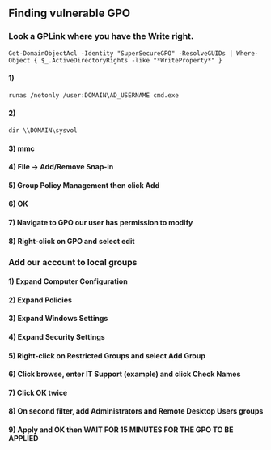 ## Finding vulnerable GPO

### Look a GPLink where you have the Write right.

    Get-DomainObjectAcl -Identity "SuperSecureGPO" -ResolveGUIDs | Where-Object { $_.ActiveDirectoryRights -like "*WriteProperty*" }

#### 1) 

    runas /netonly /user:DOMAIN\AD_USERNAME cmd.exe

#### 2) 

    dir \\DOMAIN\sysvol

#### 3) mmc

#### 4) File -> Add/Remove Snap-in

#### 5) Group Policy Management then click Add

#### 6) OK

#### 7) Navigate to GPO our user has permission to modify

#### 8) Right-click on GPO and select edit

### Add our account to local groups 

#### 1) Expand Computer Configuration 

#### 2) Expand Policies

#### 3) Expand Windows Settings

#### 4) Expand Security Settings

#### 5) Right-click on Restricted Groups and select Add Group

#### 6) Click browse, enter IT Support (example) and click Check Names

#### 7) Click OK twice

#### 8) On second filter, add Administrators and Remote Desktop Users groups

#### 9) Apply and OK then WAIT FOR 15 MINUTES FOR THE GPO TO BE APPLIED
